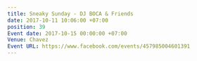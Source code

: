 ```yaml
---
title: Sneaky Sunday - DJ BOCA & Friends
date: 2017-10-11 10:06:00 +07:00
position: 39
Event date: 2017-10-15 00:00:00 +07:00
Venue: Chavez
Event URL: https://www.facebook.com/events/457985004601391
---
```


